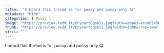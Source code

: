 ```yaml
---
title:  "I heard this thread is for pussy and pussy only 😋"
metadate: "hide"
categories: [ Pussy ]
image: "https://preview.redd.it/6hyoart8qsk51.jpg?auto=webp&s=acc802456da3901b4035aae593a9c05f0db2ea16"
thumb: "https://preview.redd.it/6hyoart8qsk51.jpg?width=1080&crop=smart&auto=webp&s=22a0a5b05050a4119e9be9a2359b9bcc4dbe55d6"
visit: ""
---
```

I heard this thread is for pussy and pussy only 😋
